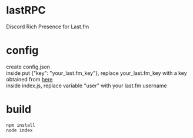 # lastRPC 
Discord Rich Presence for Last.fm

# config
create config.json<br>
inside put {"key": "your_last.fm_key"}, replace your_last.fm_key with a key obtained from [here](https://www.last.fm/api/account/create)<br>
inside index.js, replace variable "user" with your last.fm username

# build
```
npm install
node index
```
